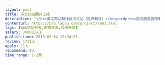 ```yaml
---                
layout: post       
title: 英文网站翻译上线           
description: '</br>英文网站翻译成中文站（提供翻译）</br>wordpress国内服务器部署上线</br>需要接触过wordpress</br>并有一定的前端修改能力及服务器配置部署能力</br>'     
contenturl: https://pro.lagou.com/project/7661.html      
tags: [Web网站开发,前端开发,后端开发]            
salary: 3000元以下          
publish_time: 2018-05-04 18:34:53         
review: 1721人                   
apply: 11人                   
recommend: 0人                   
time_range: 1-2周              
---                 
```

